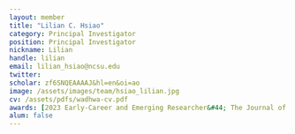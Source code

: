 ```yaml
---
layout: member
title: "Lilian C. Hsiao"
category: Principal Investigator
position: Principal Investigator
nickname: Lilian
handle: lilian
email: lilian_hsiao@ncsu.edu
twitter: 
scholar: zf6SNQEAAAAJ&hl=en&oi=ao
image: /assets/images/team/hsiao_lilian.jpg
cv: /assets/pdfs/wadhwa-cv.pdf
awards: [2023 Early-Career and Emerging Researcher&#44; The Journal of Physical Chemistry A/B/C, 2022 Camille Dreyfus Teacher-Scholar Award, 2022 Goodnight Early Career Innovators Award&#44; NC State, 2022 Sloan Research Fellowship, 2021 American Chemical Society Unilever Award, 2021 National Science Foundation CAREER Award, 2020  Soft Matter Emerging Investigator&#44; RSC Journals, 2019   AIChE Journal Futures Scholar, 2019 AAAS Marion Milligan Mason Award, 2016  MIT Chemical Engineering Individual Accomplishment Award, 2014 Rackham Predoctoral Fellowship&#44; University of Michigan, 2012  AIChE Fluid Mechanics Division Poster Award, 2006-2008  Meyer Scholarship&#44; University of Wisconsin-Madison]
alum: false
---
```

<!-- Ever since I learnt classical mechanics in high school, I have been amazed by the awesome power of Newton's laws and how much of the world can be understood by using different versions of these physical laws.  -->
